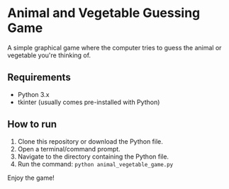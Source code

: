 # Animal and Vegetable Guessing Game

A simple graphical game where the computer tries to guess the animal or vegetable you're thinking of.

## Requirements
- Python 3.x
- tkinter (usually comes pre-installed with Python)

## How to run
1. Clone this repository or download the Python file.
2. Open a terminal/command prompt.
3. Navigate to the directory containing the Python file.
4. Run the command: `python animal_vegetable_game.py`

Enjoy the game!
